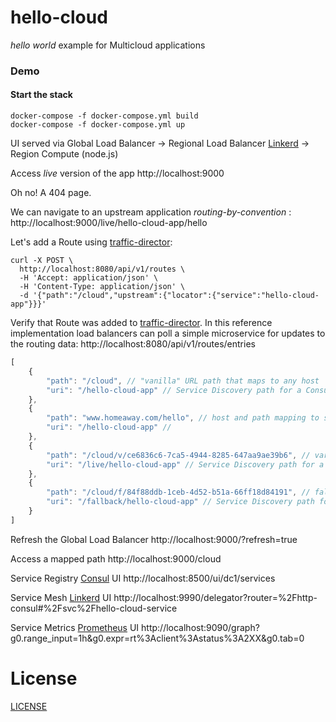 # hello-cloud
_hello world_ example for Multicloud applications

### Demo

#### Start the stack
```
docker-compose -f docker-compose.yml build
docker-compose -f docker-compose.yml up
```

UI served via
Global Load Balancer -> Regional Load Balancer [Linkerd](https://linkerd.io/) -> Region Compute (node.js)

Access _live_ version of the app
http://localhost:9000

Oh no! A 404 page.

We can navigate to an upstream application _routing-by-convention_ : http://localhost:9000/live/hello-cloud-app/hello

Let's add a Route using [traffic-director](https://github.com/homeaway/traffic-director):

```
curl -X POST \
  http://localhost:8080/api/v1/routes \
  -H 'Accept: application/json' \
  -H 'Content-Type: application/json' \
  -d '{"path":"/cloud","upstream":{"locator":{"service":"hello-cloud-app"}}}'
```

Verify that Route was added to [traffic-director](https://github.com/homeaway/traffic-director). In this reference implementation load balancers can poll a simple microservice for updates to the routing data:
http://localhost:8080/api/v1/routes/entries

``` js
[
    {
        "path": "/cloud", // "vanilla" URL path that maps to any host
        "uri": "/hello-cloud-app" // Service Discovery path for a Consul service in any available region
    },
    {
        "path": "www.homeaway.com/hello", // host and path mapping to support different hosts
        "uri": "/hello-cloud-app" //
    },
    {
        "path": "/cloud/v/ce6836c6-7ca5-4944-8285-647aa9ae39b6", // variant defined as part of the routable path
        "uri": "/live/hello-cloud-app" // Service Discovery path for a Consul tag and service in any available region
    },
    {
        "path": "/cloud/f/84f88ddb-1ceb-4d52-b51a-66ff18d84191", // fallback defined as part of the routable path
        "uri": "/fallback/hello-cloud-app" // Service Discovery path for a Consul tag and service in any available region
    }
]
```

Refresh the Global Load Balancer
http://localhost:9000/?refresh=true

Access a mapped path
http://localhost:9000/cloud

Service Registry [Consul](https://www.consul.io/) UI
http://localhost:8500/ui/dc1/services

Service Mesh [Linkerd](https://linkerd.io/) UI
http://localhost:9990/delegator?router=%2Fhttp-consul#%2Fsvc%2Fhello-cloud-service

Service Metrics [Prometheus](https://prometheus.io/) UI
http://localhost:9090/graph?g0.range_input=1h&g0.expr=rt%3Aclient%3Astatus%3A2XX&g0.tab=0

# License

[LICENSE](LICENSE)
